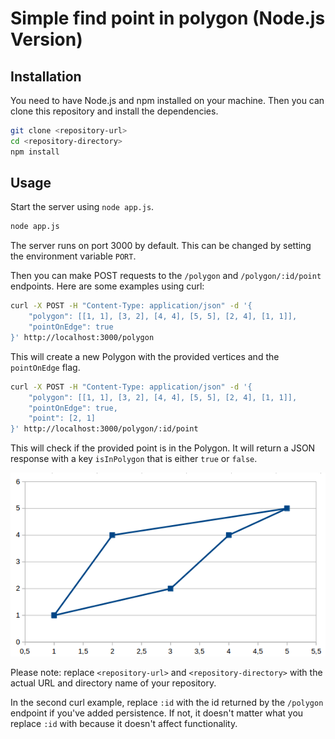 # Simple find point in polygon (Node.js Version)

## Installation

You need to have Node.js and npm installed on your machine. Then you can clone this repository and install the dependencies.

```bash
git clone <repository-url>
cd <repository-directory>
npm install
```

## Usage

Start the server using `node app.js`.

```bash
node app.js
```

The server runs on port 3000 by default. This can be changed by setting the environment variable `PORT`.

Then you can make POST requests to the `/polygon` and `/polygon/:id/point` endpoints. Here are some examples using curl:

```bash
curl -X POST -H "Content-Type: application/json" -d '{
    "polygon": [[1, 1], [3, 2], [4, 4], [5, 5], [2, 4], [1, 1]],
    "pointOnEdge": true
}' http://localhost:3000/polygon
```

This will create a new Polygon with the provided vertices and the `pointOnEdge` flag.

```bash
curl -X POST -H "Content-Type: application/json" -d '{
    "polygon": [[1, 1], [3, 2], [4, 4], [5, 5], [2, 4], [1, 1]],
    "pointOnEdge": true,
    "point": [2, 1]
}' http://localhost:3000/polygon/:id/point
```

This will check if the provided point is in the Polygon. It will return a JSON response with a key `isInPolygon` that is either `true` or `false`.

![alt text](https://github.com/BabicM/FindPointInPolygon/blob/master/points.png)

Please note: replace `<repository-url>` and `<repository-directory>` with the actual URL and directory name of your repository.

In the second curl example, replace `:id` with the id returned by the `/polygon` endpoint if you've added persistence. If not, it doesn't matter what you replace `:id` with because it doesn't affect functionality.

